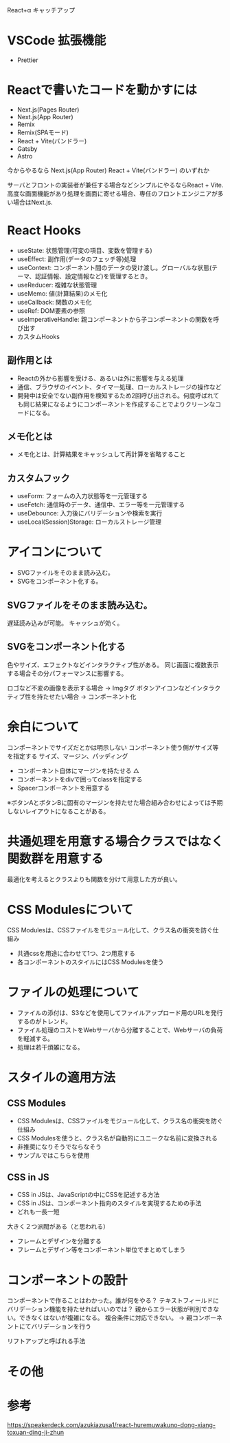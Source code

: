 React+α キャッチアップ

# VSCode 拡張機能

- Prettier


# Reactで書いたコードを動かすには


- Next.js(Pages Router)
- Next.js(App Router)
- Remix
- Remix(SPAモード)
- React + Vite(バンドラー)
- Gatsby
- Astro

今からやるなら
Next.js(App Router)
React + Vite(バンドラー)
のいずれか

サーバとフロントの実装者が兼任する場合などシンプルにやるならReact + Vite.
高度な画面機能があり処理を画面に寄せる場合、専任のフロントエンジニアが多い場合はNext.js.

# React Hooks

- useState: 状態管理(可変の項目、変数を管理する)
- useEffect: 副作用(データのフェッチ等)処理
- useContext: コンポーネント間のデータの受け渡し。グローバルな状態(テーマ、認証情報、設定情報など)を管理するとき。
- useReducer: 複雑な状態管理
- useMemo: 値(計算結果)のメモ化
- useCallback: 関数のメモ化
- useRef: DOM要素の参照
- useImperativeHandle: 親コンポーネントから子コンポーネントの関数を呼び出す
- カスタムHooks

## 副作用とは

- Reactの外から影響を受ける、あるいは外に影響を与える処理
- 通信、ブラウザのイベント、タイマー処理、ローカルストレージの操作など
- 開発中は安全でない副作用を検知するため2回呼び出される。何度呼ばれても同じ結果になるようにコンポーネントを作成することでよりクリーンなコードになる。

## メモ化とは

- メモ化とは、計算結果をキャッシュして再計算を省略すること

## カスタムフック

- useForm: フォームの入力状態等を一元管理する
- useFetch: 通信時のデータ、通信中、エラー等を一元管理する
- useDebounce: 入力後にバリデーションや検索を実行
- useLocal(Session)Storage: ローカルストレージ管理


# アイコンについて

- SVGファイルをそのまま読み込む。
- SVGをコンポーネント化する。

## SVGファイルをそのまま読み込む。

遅延読み込みが可能。
キャッシュが効く。

## SVGをコンポーネント化する

色やサイズ、エフェクトなどインタラクティブ性がある。
同じ画面に複数表示する場合その分パフォーマンスに影響する。

ロゴなど不変の画像を表示する場合 → Imgタグ
ボタンアイコンなどインタラクティブ性を持たせたい場合 → コンポーネント化

# 余白について

コンポーネントでサイズだとかは明示しない
コンポーネント使う側がサイズ等を指定する
サイズ、マージン、パッディング

- コンポーネント自体にマージンを持たせる △
- コンポーネントをdivで囲ってclassを指定する
- Spacerコンポーネントを用意する

※ボタンAとボタンBに固有のマージンを持たせた場合組み合わせによっては予期しないレイアウトになることがある。

# 共通処理を用意する場合クラスではなく関数群を用意する

最適化を考えるとクラスよりも関数を分けて用意した方が良い。

# CSS Modulesについて

CSS Modulesは、CSSファイルをモジュール化して、クラス名の衝突を防ぐ仕組み

- 共通cssを用途に合わせて1つ、2つ用意する
- 各コンポーネントのスタイルにはCSS Modulesを使う

# ファイルの処理について

- ファイルの添付は、S3などを使用してファイルアップロード用のURLを発行するのがトレンド。
- ファイル処理のコストをWebサーバから分離することで、Webサーバの負荷を軽減する。
- 処理は若干煩雑になる。

# スタイルの適用方法

## CSS Modules

- CSS Modulesは、CSSファイルをモジュール化して、クラス名の衝突を防ぐ仕組み
- CSS Modulesを使うと、クラス名が自動的にユニークな名前に変換される
- 非推奨になりそうでならなそう
- サンプルではこちらを使用

## CSS in JS

- CSS in JSは、JavaScriptの中にCSSを記述する方法
- CSS in JSは、コンポーネント指向のスタイルを実現するための手法
- どれも一長一短

大きく２つ派閥がある（と思われる）

- フレームとデザインを分離する
- フレームとデザイン等をコンポーネント単位でまとめてしまう


# コンポーネントの設計

コンポーネントで作ることはわかった。誰が何をやる？
テキストフィールドにバリデーション機能を持たせればいいのでは？
親からエラー状態が判別できない。できなくはないが複雑になる。
複合条件に対応できない。
→ 親コンポーネントにてバリデーションを行う

リフトアップと呼ばれる手法


# その他


# 参考

https://speakerdeck.com/azukiazusa1/react-huremuwakuno-dong-xiang-toxuan-ding-ji-zhun

